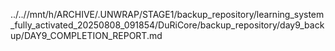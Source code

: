 ../..//mnt/h/ARCHIVE/.UNWRAP/STAGE1/backup_repository/learning_system_fully_activated_20250808_091854/DuRiCore/backup_repository/day9_backup/DAY9_COMPLETION_REPORT.md